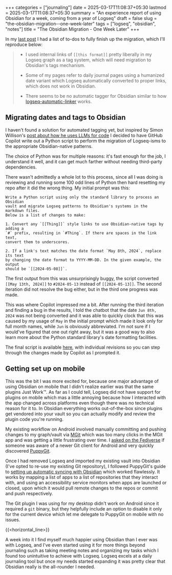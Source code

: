 +++
categories = ["journaling"]
date = 2025-03-17T11:08:37+05:30
lastmod = 2025-03-17T11:08:37+05:30
summary = "An experience report of using Obsidian for a week, coming from a year of Logseq"
draft = false
slug = "the-obsidian-migration--one-week-later"
tags = ["logseq", "obsidian", "notes"]
title = "The Obsidian Migration - One Week Later"
+++

In my [last post](/posts/migrating-from-logseq-to-obsidian) I had a list of to-dos to fully finish up the migration, which I'll reproduce below:

> - I used internal links of `[[this format]]` pretty liberally in my Logseq graph as a tag system, which will need migration to Obsidian's tags mechanism.
>
> - Some of my pages refer to daily journal pages using a humanized date variant which Logseq automatically converted to proper links, which does not work in Obsidian.
>
> - There seems to be no automatic tagger for Obsidian similar to how [logseq-automatic-linker](https://github.com/sawhney17/logseq-automatic-linker) works.

## Migrating dates and tags to Obsidian

I haven't found a solution for automated tagging yet, but inspired by Simon Willison's [post about how he uses LLMs for code](https://simonwillison.net/2025/Mar/11/using-llms-for-code/) I decided to have GitHub Copilot write out a Python script to perform the migration of Logseq-isms to the appropriate Obsidian-native patterns.

The choice of Python was for multiple reasons: it's fast enough for the job, I understand it well, and it can get much farther without needing third-party dependencies.

There wasn't admittedly a whole lot to this process, since all I was doing is reviewing and running some 100 odd lines of Python then hard resetting my repo after it did the wrong thing. My initial prompt was this:

```plaintext
Write a Python script using only the standard library to process an Obsidian
vault and migrate Logseq patterns to Obsidian's systems in the markdown files.
Below is a list of changes to make:

1. Convert any `[[Thing]]` style links to use Obsidian-native tags by adding a
`#` prefix, resulting in `#Thing`. If there are spaces in the link text,
convert them to underscores.

2. If a link's text matches the date format `May 8th, 2024`, replace its text
by changing the date format to YYYY-MM-DD. In the given example, the output
should be `[[2024-05-08]]`.
```

The first output from this was unsurprisingly buggy, the script converted `[[May 13th, 2024]]` to `#2024-05-13` instead of `[[2024-05-13]]`. The second iteration did not resolve the bug either, but in the third one progress was made.

This was where Copilot impressed me a bit. After running the third iteration and finding a bug in the results, I told the chatbot that the date `Jun 8th, 2024` was not being converted and it was able to quickly clock that this was caused by my usage of `May` in the initial prompt which made it look only for full month names, while `Jun` is obviously abbreviated. I'm not sure if I would've figured that one out right away, but it was a good way to also learn more about the Python standard library's date formatting facilities.

The final script is available [here](https://gist.github.com/msfjarvis/1892c898df746cfa1d24932a02a1da82), with individual revisions so you can step through the changes made by Copilot as I prompted it.

## Getting set up on mobile

This was the bit I was more excited for, because one major advantage of using Obsidian on mobile that I didn't realize earlier was that the same plugins Just Work™️. As far as I could tell, Logseq did not have support for plugins on mobile which mas a little annoying because how I interacted with the app changed across platforms even though there was no technical reason for it to. In Obsidian everything works out-of-the-box since plugins get vendored into your vault so you can actually modify and review the plugin code you're running.

My existing workflow on Android involved manually committing and pushing changes to my graph/vault via [MGit](https://github.com/maks/MGit) which was too many clicks in the MGit app and was getting a little frustrating over time. I [asked on the Fediverse](https://androiddev.social/@msfjarvis/114136599118536735) if someone was aware of a newer Git client for Android and very quickly discovered [PuppyGit](https://github.com/catpuppyapp/PuppyGit).

Once I had removed Logseq and imported my existing vault into Obsidian (I've opted to re-use my existing Git repository), I followed PuppyGit's guide to [setting up automatic syncing with Obsidian](https://www.patreon.com/posts/puppygit-auto-122757321) which worked flawlessly. It works by mapping a list of apps to a list of repositories that they interact with, and using an accessibility service monitors when apps are launched or closed, upon which it would pull remote changes to the repos or commit and push respectively.

The Git plugin I was using for my desktop didn't work on Android since it required a `git` binary, but they helpfully include an option to disable it only for the current device which let me delegate to PuppyGit on mobile with no issues.

{{<horizontal_line>}}

A week into it I find myself much happier using Obsidian than I ever was with Logseq, and I've even started using it for more things beyond journaling such as taking meeting notes and organizing my tasks which I found too unintuitive to achieve with Logseq. Logseq excels at a daily journaling tool but once my needs started expanding it was pretty clear that Obsidian really is the all-rounder I needed.
